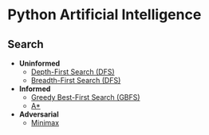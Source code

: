 # Python Artificial Intelligence
## Search
  - **Uninformed**
    - [Depth-First Search (DFS)](./search/uninformed/depth-first/)
    - [Breadth-First Search (DFS)](./search/uninformed/breadth-first/)
  - **Informed**
    - [Greedy Best-First Search (GBFS)](./search/informed/greedy-best-first/)
    - [A*](./search/informed/a-star/)
  - **Adversarial**
    - [Minimax](./search/adversarial/minimax/)
